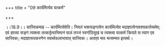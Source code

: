 +++
title = "09 कार्यमित्येव यत्कर्म"

+++
  
  
।।18.9।। सात्त्विकमाह -- कार्यमित्येवेति। नियतं भक्त्यङ्गत्वेन
कार्यमित्येव मदाज्ञात्वेनावश्यकर्त्तव्यमेव; एवं ज्ञात्वा सङ्गं त्यक्त्वा
तत्कर्तृत्वाभिमानं फलं तज्जं स्वर्गादिसुखं च त्यक्त्वा यत्कर्म क्रियते स
त्याग एव सात्त्विकः; मदाज्ञारूपकरणेन स्वार्थफलाभावात् सात्त्विकः। अतएव
मतः मत्सम्मत इत्यर्थः।  
  
